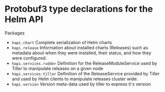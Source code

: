 # Protobuf3 type declarations for the Helm API

Packages

* `hapi.chart` Complete serialization of Helm charts
* `hapi.release` Information about installed charts \(Releases\) such as metadata about when they were installed, their status, and how they were configured.
* `hapi.services.rudder` Definition for the ReleaseModuleService used by Tiller to manipulate releases on a given node
* `hapi.services.tiller` Definition of the ReleaseService provided by Tiller and used by Helm clients to manipulate releases cluster wide.
* `hapi.version` Version meta-data used by tiller to express it's version

